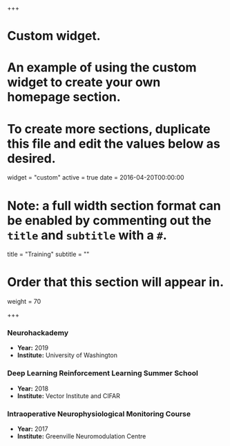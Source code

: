 +++
# Custom widget.
# An example of using the custom widget to create your own homepage section.
# To create more sections, duplicate this file and edit the values below as desired.
widget = "custom"
active = true
date = 2016-04-20T00:00:00

# Note: a full width section format can be enabled by commenting out the `title` and `subtitle` with a `#`.
title = "Training"
subtitle = ""

# Order that this section will appear in.
weight = 70

+++

### __Neurohackademy__

- __Year:__ 2019
- __Institute:__ University of Washington 

### __Deep Learning Reinforcement Learning Summer School__

- __Year:__ 2018
- __Institute:__ Vector Institute and CIFAR

### __Intraoperative Neurophysiological Monitoring Course__

- __Year:__ 2017
- __Institute:__ Greenville Neuromodulation Centre